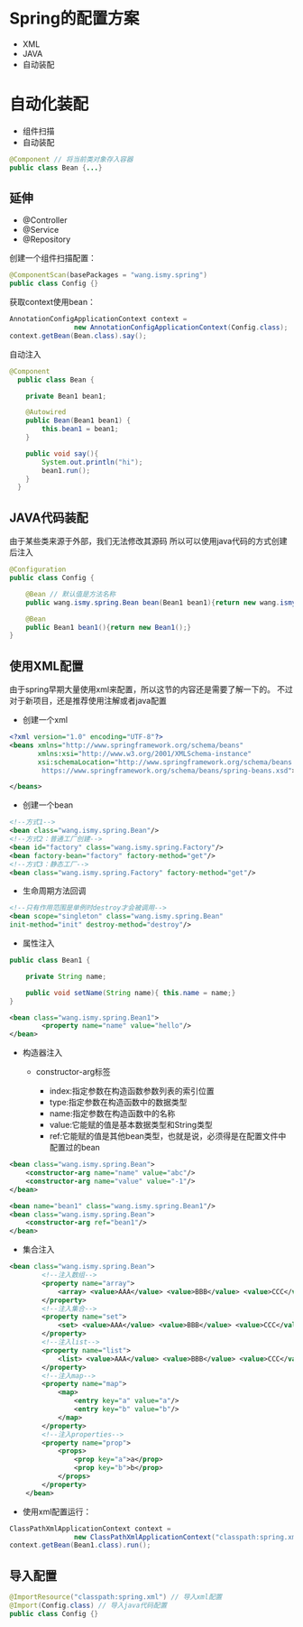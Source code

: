 # Spring的配置方案

- XML
- JAVA
- 自动装配

# 自动化装配

- 组件扫描
- 自动装配

```java
@Component // 将当前类对象存入容器
public class Bean {...}
```

## 延伸

- @Controller
- @Service
- @Repository

创建一个组件扫描配置：

```java
@ComponentScan(basePackages = "wang.ismy.spring")
public class Config {}
```

获取context使用bean：

```java
AnnotationConfigApplicationContext context = 
                new AnnotationConfigApplicationContext(Config.class);
context.getBean(Bean.class).say();
```

自动注入

```java
@Component
  public class Bean {

    private Bean1 bean1;

    @Autowired
    public Bean(Bean1 bean1) {
        this.bean1 = bean1;
    }

    public void say(){
        System.out.println("hi");
        bean1.run();
    }
  }
```

## JAVA代码装配

由于某些类来源于外部，我们无法修改其源码 所以可以使用java代码的方式创建后注入

```java
@Configuration
public class Config {

    @Bean // 默认值是方法名称
    public wang.ismy.spring.Bean bean(Bean1 bean1){return new wang.ismy.spring.Bean(bean1);}

    @Bean
    public Bean1 bean1(){return new Bean1();}
}
```

## 使用XML配置

由于spring早期大量使用xml来配置，所以这节的内容还是需要了解一下的。 不过对于新项目，还是推荐使用注解或者java配置

- 创建一个xml

```xml
<?xml version="1.0" encoding="UTF-8"?>
<beans xmlns="http://www.springframework.org/schema/beans"
       xmlns:xsi="http://www.w3.org/2001/XMLSchema-instance"
       xsi:schemaLocation="http://www.springframework.org/schema/beans
        https://www.springframework.org/schema/beans/spring-beans.xsd">

</beans>
```

- 创建一个bean

```xml
<!--方式1-->
<bean class="wang.ismy.spring.Bean"/>
<!--方式2：普通工厂创建-->
<bean id="factory" class="wang.ismy.spring.Factory"/>
<bean factory-bean="factory" factory-method="get"/>
<!--方式3：静态工厂-->
<bean class="wang.ismy.spring.Factory" factory-method="get"/>
```

- 生命周期方法回调

```xml
<!--只有作用范围是单例时destroy才会被调用-->
<bean scope="singleton" class="wang.ismy.spring.Bean" 
init-method="init" destroy-method="destroy"/>
```

- 属性注入

```java
public class Bean1 {

    private String name;

    public void setName(String name){ this.name = name;}
}
```

```xml
<bean class="wang.ismy.spring.Bean1">
        <property name="name" value="hello"/>
</bean>
```

- 构造器注入

  - constructor-arg标签

    - index:指定参数在构造函数参数列表的索引位置
    - type:指定参数在构造函数中的数据类型
    - name:指定参数在构造函数中的名称
    - value:它能赋的值是基本数据类型和String类型
    - ref:它能赋的值是其他bean类型，也就是说，必须得是在配置文件中配置过的bean

```xml
<bean class="wang.ismy.spring.Bean">
    <constructor-arg name="name" value="abc"/>
    <constructor-arg name="value" value="-1"/>
</bean>

<bean name="bean1" class="wang.ismy.spring.Bean1"/>
<bean class="wang.ismy.spring.Bean">
    <constructor-arg ref="bean1"/>
</bean>
```

- 集合注入

```xml
<bean class="wang.ismy.spring.Bean">
        <!--注入数组-->
        <property name="array">
            <array> <value>AAA</value> <value>BBB</value> <value>CCC</value> </array>
        </property>
        <!--注入集合-->
        <property name="set">
            <set> <value>AAA</value> <value>BBB</value> <value>CCC</value> </set>
        </property>
        <!--注入list-->
        <property name="list">
            <list> <value>AAA</value> <value>BBB</value> <value>CCC</value> </list>
        </property>
        <!--注入map-->
        <property name="map">
            <map>
                <entry key="a" value="a"/>
                <entry key="b" value="b"/>
            </map>
        </property>
        <!--注入properties-->
        <property name="prop">
            <props>
                <prop key="a">a</prop>
                <prop key="b">b</prop>
            </props>
        </property>
    </bean>
```

- 使用xml配置运行：

```java
ClassPathXmlApplicationContext context =
                new ClassPathXmlApplicationContext("classpath:spring.xml");
context.getBean(Bean1.class).run();
```

## 导入配置

```java
@ImportResource("classpath:spring.xml") // 导入xml配置
@Import(Config.class) // 导入java代码配置
public class Config {}
```
